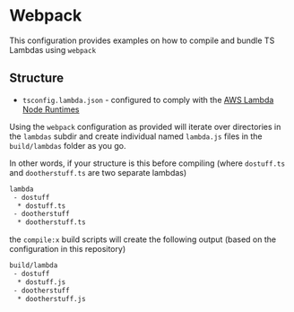 # Webpack

This configuration provides examples on how to compile and bundle TS Lambdas using `webpack`

## Structure

* `tsconfig.lambda.json` - configured to comply with the [AWS Lambda Node Runtimes](https://docs.aws.amazon.com/lambda/latest/dg/programming-model.html)

Using the `webpack` configuration as provided will iterate over directories in the `lambdas` subdir and create individual named `lambda.js` files in the `build/lambdas`
folder as you go.

In other words, if your structure is this before compiling (where `dostuff.ts` and `dootherstuff.ts` are two separate lambdas)

```bash
lambda
 - dostuff
  * dostuff.ts
 - dootherstuff
  * dootherstuff.ts
```

the `compile:x` build scripts will create the following output (based on the configuration in this repository)

```bash
build/lambda
 - dostuff
  * dostuff.js
 - dootherstuff
  * dootherstuff.js
```
